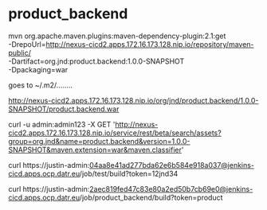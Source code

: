 # product_backend

mvn org.apache.maven.plugins:maven-dependency-plugin:2.1:get \
    -DrepoUrl=http://nexus-cicd2.apps.172.16.173.128.nip.io/repository/maven-public/ \
    -Dartifact=org.jnd:product.backend:1.0.0-SNAPSHOT \
    -Dpackaging=war 
    
 goes to ~/.m2/........ 
 
 http://nexus-cicd2.apps.172.16.173.128.nip.io/org/jnd/product.backend/1.0.0-SNAPSHOT/product.backend.war  
 
 curl -u admin:admin123 -X GET 'http://nexus-cicd2.apps.172.16.173.128.nip.io/service/rest/beta/search/assets?group=org.jnd&name=product.backend&version=1.0.0-SNAPSHOT&maven.extension=war&maven.classifier'


curl https://justin-admin:04aa8e41ad277bda62e6b584e918a037@jenkins-cicd.apps.ocp.datr.eu/job/test/build?token=12jnd34

curl https://justin-admin:2aec819fed47c83e80a2ed50b7cb69e0@jenkins-cicd.apps.ocp.datr.eu/job/product_backend/build?token=product

